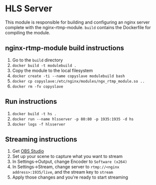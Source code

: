 # HLS Server

This module is responsible for building and configuring an nginx server complete with the nginx-rtmp-module. `build` contains the Dockerfile for compiling the module.

## nginx-rtmp-module build instructions

1. Go to the `build` directory
1. `docker build -t modulebuild .`
1. Copy the module to the local filesystem
1. `docker create -ti --name copyslave modulebuild bash`
1. `docker cp copyslave:/etc/nginx/modules/ngx_rtmp_module.so ..`
1. `docker rm -fv copyslave`

## Run instructions

1. `docker build -t hs .`
1. `docker run --name hlsserver -p 80:80 -p 1935:1935 -d hs`
1. `docker logs -f hlsserver`

## Streaming instructions

1. Get [OBS Studio](https://obsproject.com/)
1. Set up your scene to capture what you want to stream
1. In Settings->Output, change Encoder to `Software (x264)`
1. In Settings->Stream, change server to `rtmp://<nginx address>:1935/live`, and the stream key to `stream`
1. Apply those changes and you're ready to start streaming
